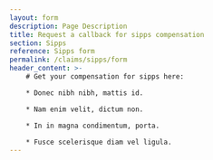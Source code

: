 ```yaml
---
layout: form
description: Page Description
title: Request a callback for sipps compensation
section: Sipps
reference: Sipps form
permalink: /claims/sipps/form
header_content: >- 
    # Get your compensation for sipps here: 

    * Donec nibh nibh, mattis id.

    * Nam enim velit, dictum non.

    * In in magna condimentum, porta.

    * Fusce scelerisque diam vel ligula.
---
```


